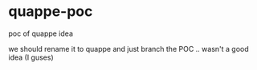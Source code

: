 # quappe-poc
poc of quappe idea

we should rename it to quappe and just branch the POC .. wasn't a good idea (I guses)
